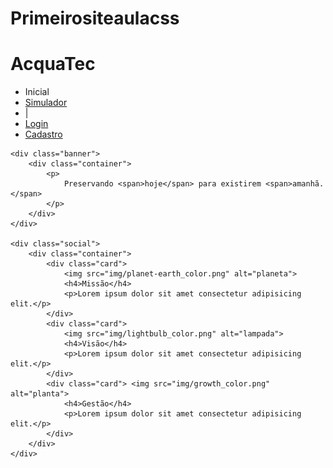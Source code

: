 # Primeirositeaulacss
<!DOCTYPE html>
<html lang="en">

<head>
    <meta charset="UTF-8">
    <meta http-equiv="X-UA-Compatible" content="IE=edge">
    <meta name="viewport" content="width=device-width, initial-scale=1.0">
    <title>Home</title>
    <link rel="stylesheet" href="CSS/style.css">

</head>

<body>
    <div class="header">
        <div class="container">
            <h1 class="Logo">AcquaTec</h1>
            <ul class="navBar">
                <li>Inicial</li>
                <li> <a href="https://www.bing.com/">Simulador</a></li>
                <li>|</li>
                <li> <a href="https://www.bing.com/">Login</a></li>
                <li> <a href="https://www.bing.com/">Cadastro</a></li>
            </ul>
        </div>
    </div>

    <div class="banner">
        <div class="container">
            <p>
                Preservando <span>hoje</span> para existirem <span>amanhã.</span>
            </p>
        </div>
    </div>

    <div class="social">
        <div class="container">
            <div class="card">
                <img src="img/planet-earth_color.png" alt="planeta">
                <h4>Missão</h4>
                <p>Lorem ipsum dolor sit amet consectetur adipisicing elit.</p>
            </div>
            <div class="card">
                <img src="img/lightbulb_color.png" alt="lampada">
                <h4>Visão</h4>
                <p>Lorem ipsum dolor sit amet consectetur adipisicing elit.</p>
            </div>
            <div class="card"> <img src="img/growth_color.png" alt="planta">
                <h4>Gestão</h4>
                <p>Lorem ipsum dolor sit amet consectetur adipisicing elit.</p>
            </div>
        </div>
    </div>

</body>

</html>
